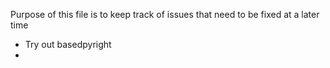 Purpose of this file is to keep track of issues that need to be fixed at a later time

- Try out basedpyright
- 
